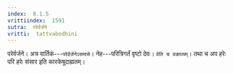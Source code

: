 ```yaml
---
index:  8.1.5
vrittiindex:  1591
sutra:  परेर्वर्जने
vritti:  tattvabodhini 
---
```


परेर्वर्जने। अत्र वार्तिकं---`परेर्वर्जनेऽसमासे`। नेह---परित्रिगर्तं वृष्टो देवः। `वेति च वक्तव्यम्`। तथा च अप हरेः परि हरेः संसार इति कारकेषूदाह्मतम्।

